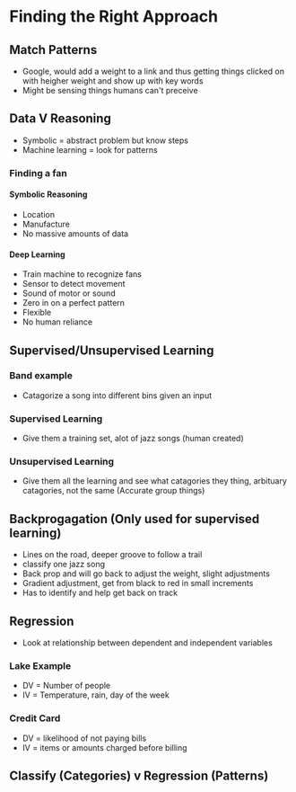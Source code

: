 # Finding the Right Approach

## Match Patterns
* Google, would add a weight to a link and thus getting things clicked on with heigher weight and show up with key words
* Might be sensing things humans can't preceive

## Data V Reasoning
* Symbolic = abstract problem but know steps
* Machine learning = look for patterns

### Finding a fan

#### Symbolic Reasoning
* Location
* Manufacture
* No massive amounts of data

#### Deep Learning
* Train machine to recognize fans
* Sensor to detect movement
* Sound of motor or sound
* Zero in on a perfect pattern
* Flexible
* No human reliance

## Supervised/Unsupervised Learning

### Band example
* Catagorize a song into different bins given an input

### Supervised Learning
* Give them a training set, alot of jazz songs (human created)

### Unsupervised Learning
* Give them all the learning and see what catagories they thing, arbituary catagories, not the same (Accurate group things)

## Backprogagation (Only used for supervised learning)
* Lines on the road, deeper groove to follow a trail
* classify one jazz song
* Back prop and will go back to adjust the weight, slight adjustments
* Gradient adjustment, get from black to red in small increments
* Has to identify and help get back on track

## Regression
* Look at relationship between dependent and independent variables

### Lake Example
* DV = Number of people
* IV = Temperature, rain, day of the week

### Credit Card
* DV = likelihood of not paying bills
* IV = items or amounts charged before billing

## Classify (Categories) v Regression (Patterns)

